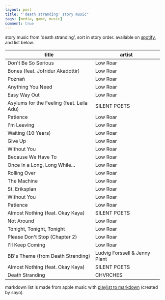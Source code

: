 ```yaml
---
layout: post
title: "'death stranding' story music"
tags: [media, game, music]
comment: true
---
```


story music from 'death stranding', sort in story order. available on [spotify](https://open.spotify.com/playlist/6mYpLgtHJ7ZpSfJJw7o1Ea?si=VAsvNoKCQ0aTZSgzEvgasQ), and list below.

| title | artist |
| ---- | ----- |
| Don't Be So Serious | Low Roar |
| Bones (feat. Jofridur Akadottir) | Low Roar |
| Poznań | Low Roar |
| Anything You Need | Low Roar |
| Easy Way Out | Low Roar |
| Asylums for the Feeling (feat. Leila Adu) | SILENT POETS |
| Patience | Low Roar |
| I'm Leaving | Low Roar |
| Waiting (10 Years) | Low Roar |
| Give Up | Low Roar |
| Without You | Low Roar |
| Because We Have To | Low Roar |
| Once In a Long, Long While... | Low Roar |
| Rolling Over | Low Roar |
| The Machine | Low Roar |
| St. Eriksplan | Low Roar |
| Without You | Low Roar |
| Patience | Low Roar |
| Almost Nothing (feat. Okay Kaya) | SILENT POETS |
| Not Around | Low Roar |
| Tonight, Tonight, Tonight | Low Roar |
| Please Don't Stop (Chapter 2) | Low Roar |
| I'll Keep Coming | Low Roar |
| BB's Theme (from Death Stranding) | Ludvig Forssell & Jenny Plant |
| Almost Nothing (feat. Okay Kaya) | SILENT POETS |
| Death Stranding | CHVRCHES |

markdown list is made from apple music with [playlist to markdown](https://www.icloud.com/shortcuts/eda932980b8743a78b32a22f71aeec56) (created by sayo).
